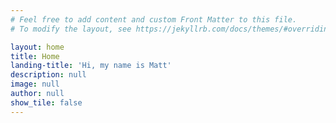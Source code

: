 ```yaml
---
# Feel free to add content and custom Front Matter to this file.
# To modify the layout, see https://jekyllrb.com/docs/themes/#overriding-theme-defaults

layout: home
title: Home
landing-title: 'Hi, my name is Matt'
description: null
image: null
author: null
show_tile: false
---
```

